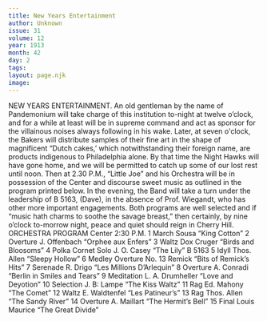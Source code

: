 ```yaml
---
title: New Years Entertainment
author: Unknown
issue: 31
volume: 12
year: 1913
month: 42
day: 2
tags:
layout: page.njk
image:
---
```

NEW YEARS ENTERTAINMENT.    An old gentleman by the name of Pandemonium will take charge of this institution to-night at twelve o’clock, and for a while at least will be in supreme command and act as sponsor for the villainous noises always following in his wake.    Later, at seven o'clock, the Bakers will distribute samples of their fine art in the shape of magnificent “Dutch cakes,’ which notwithstanding their foreign name, are products indigenous to Philadelphia alone. By that time the Night Hawks will have gone home, and we will be permitted to catch up some of our lost rest until noon. Then at 2.30 P.M., “Little Joe” and his Orchestra will be in possession of the Center and discourse sweet music as outlined in the program printed below.    In the evening, the Band will take a turn under the leadership of B 5163, (Dave), in the absence of Prof. Wiegandt, who has other more important engagements. Both programs are well selected and if “music hath charms to soothe the savage breast,” then certainly, by nine o’clock to-morrow night, peace and quiet should reign in Cherry Hill.    ORCHESTRA PROGRAM    Center 2:30 P.M.    1 March Sousa    “King Cotton”    2 Overture J. Offenbach    “Orphee aux Enfers”    3 Waltz Dox Cruger    “Birds and Bloosoms”    4 Polka Cornet Solo J. O. Casey   “The Lily” B 5163    5 Idyll Thos. Allen    “Sleepy Hollow”    6 Medley Overture No. 13 Remick   “Bits of Remick’s Hits”   7 Serenade R. Drigo    “Les Millions D’Arlequin”    8 Overture A. Conradi   “Berlin in Smiles and Tears”    9 Meditation L. A. Drumheller    “Love and Deyotion”    10 Selection J. B: Lampe    “The Kiss Waltz”    11 Rag Ed. Mahony    “The Comet”    12 Waltz E. Waldtenfel    “Les Patineur’s”    13 Rag Thos. Allen    “The Sandy River”    14 Overture A. Maillart   “The Hermit’s Bell”    15 Final Louis Maurice    “The Great Divide” 

